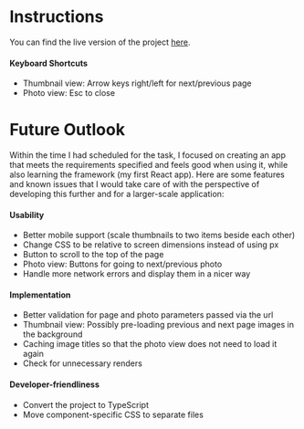 # Instructions
You can find the live version of the project [here](https://lukask-dev.github.io/photobrowser/).

#### Keyboard Shortcuts
- Thumbnail view: Arrow keys right/left for next/previous page
- Photo view: Esc to close

# Future Outlook
Within the time I had scheduled for the task, I focused on creating an app that meets the requirements specified and feels good when using it, while also learning the framework (my first React app).
Here are some features and known issues that I would take care of with the perspective of developing this further and for a larger-scale application:

#### Usability
- Better mobile support (scale thumbnails to two items beside each other)
- Change CSS to be relative to screen dimensions instead of using px
- Button to scroll to the top of the page
- Photo view: Buttons for going to next/previous photo
- Handle more network errors and display them in a nicer way

#### Implementation
- Better validation for page and photo parameters passed via the url
- Thumbnail view: Possibly pre-loading previous and next page images in the background
- Caching image titles so that the photo view does not need to load it again
- Check for unnecessary renders

#### Developer-friendliness
- Convert the project to TypeScript
- Move component-specific CSS to separate files



